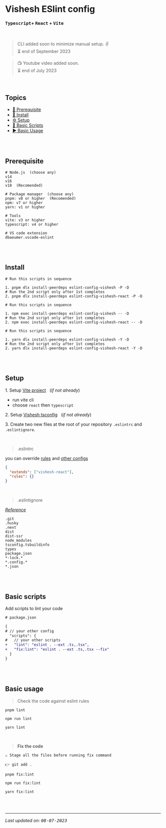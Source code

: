 # Vishesh ESlint config

#### **<kbd>Typescript</kbd>+ <kbd>React</kbd> + <kbd>Vite</kbd>**

<br>

> CLI added soon to minimize manual setup. ✌️ <br>
> ⏳ end of September 2023

> 📺 Youtube video added soon. <br>
> ⏳ end of July 2023

<br>

## Topics

- [🤞 Prerequisite][pre]
- [📲 Install][install]
- [⚙️ Setup][setup]
- [🦾 Basic Scripts][scripts]
- [▶️ Basic Usage][usage]

<br><br>

## Prerequisite

```shell
# Node.js  (choose any)
v14
v16
v18  (Recomended)

# Package manager  (choose any)
pnpm: v8 or higher  (Recomended)
npm: v7 or higher
yarn: v1 or higher

# Tools
vite: v3 or higher
typescript: v4 or higher

# VS code extension
dbaeumer.vscode-eslint
```

<br><br>

## Install

```shell
# Run this scripts in sequence

1. pnpm dlx install-peerdeps eslint-config-vishesh -P -D
# Run the 2nd script only after 1st completes
2. pnpm dlx install-peerdeps eslint-config-vishesh-react -P -D
```

```shell
# Run this scripts in sequence

1. npm exec install-peerdeps eslint-config-vishesh -- -D
# Run the 2nd script only after 1st completes
2. npm exec install-peerdeps eslint-config-vishesh-react -- -D
```

```shell
# Run this scripts in sequence

1. yarn dlx install-peerdeps eslint-config-vishesh -Y -D
# Run the 2nd script only after 1st completes
2. yarn dlx install-peerdeps eslint-config-vishesh-react -Y -D
```

<br><br>

## Setup

1\. Setup [Vite project][vite] &nbsp;&nbsp;(_if not already_)

- run vite cli
- choose `react` then `typescript`

2\. Setup [Vishesh tsconfig][typescript] &nbsp;&nbsp;(_if not already_)

3\. Create two new files at the root of your repository `.eslintrc` and `.eslintignore`.

<br>

> .eslintrc

you can override [rules] and [other configs][configure-eslint]

```json
{
  "extends": ["vishesh-react"],
  "rules": {}
}
```

<br>

> .eslintignore

_[Reference][eslint-ignore]_

```
.git
.husky
.next
dist
dist-ssr
node_modules
tsconfig.tsbuildinfo
types
package.json
*-lock.*
*.config.*
*.json
```

<br><br>

## Basic scripts

Add scripts to lint your code

```diff
# package.json

{
# // your other config
  "scripts": {
#   // your other scripts
+   "lint": "eslint . --ext .ts,.tsx",
+   "fix:lint": "eslint . --ext .ts,.tsx --fix"
  }
}
```

<br><br>

## Basic usage

> Check the code against eslint rules

```shell
pnpm lint
```

```shell
npm run lint
```

```shell
yarn lint
```

<br>

> **Fix the code** <br>

```shell
⚠️ Stage all the files before running fix command

👉 git add .
```

```shell
pnpm fix:lint
```

```shell
npm run fix:lint
```

```shell
yarn fix:lint
```

<br><br>

---

_Last updated on: <kbd>08-07-2023</kbd>_

[pre]: #prerequisite "Prerequisite"
[vite]: https://vitejs.dev/guide/#scaffolding-your-first-vite-project "Setup vite project"
[typescript]: https://github.com/mrjadeja/vishesh/tree/main/src/packages/dev/tsconfig#readme "Vishesh typescript documentation"
[rules]: https://eslint.org/docs/latest/rules "Eslint rules reference"
[configure-eslint]: https://eslint.org/docs/latest/use/configure/ "Configure ESlint"
[eslint-ignore]: https://eslint.org/docs/latest/use/configure/ignore#the-eslintignore-file "Eslint ignore official documentation"
[install]: #install "Install"
[setup]: #setup "Setup"
[scripts]: #basic-scripts "Basic Scripts"
[usage]: #basic-usage "Basic Usage"
